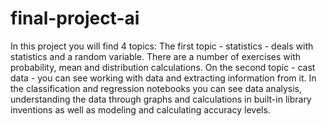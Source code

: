# final-project-ai
In this project you will find 4 topics:
The first topic - statistics - deals with statistics and a random variable. There are a number of exercises with probability, mean and distribution calculations.
On the second topic - cast data - you can see working with data and extracting information from it.
In the classification and regression notebooks you can see data analysis, understanding the data through graphs and calculations in built-in library inventions as well as modeling and calculating accuracy levels.
